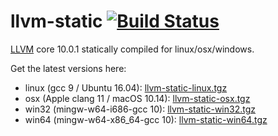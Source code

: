 # llvm-static [![Build Status](https://travis-ci.org/lkeegan/llvm-static.svg?branch=master)](https://travis-ci.org/lkeegan/llvm-static)

[LLVM](https://llvm.org/) core 10.0.1 statically compiled for linux/osx/windows.

Get the latest versions here:

  - linux (gcc 9 / Ubuntu 16.04): [llvm-static-linux.tgz](https://github.com/lkeegan/llvm-static/releases/latest/download/llvm-static-linux.tgz)
  - osx (Apple clang 11 / macOS 10.14): [llvm-static-osx.tgz](https://github.com/lkeegan/llvm-static/releases/latest/download/llvm-static-osx.tgz)
  - win32 (mingw-w64-i686-gcc 10): [llvm-static-win32.tgz](https://github.com/lkeegan/llvm-static/releases/latest/download/llvm-static-win32.tgz) 
  - win64 (mingw-w64-x86_64-gcc 10): [llvm-static-win64.tgz](https://github.com/lkeegan/llvm-static/releases/latest/download/llvm-static-win64.tgz)
